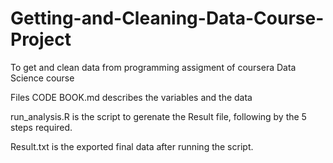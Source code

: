 # Getting-and-Cleaning-Data-Course-Project
To get and clean data from programming assigment of coursera Data Science course

Files
CODE BOOK.md describes the variables and the data

run_analysis.R is the script to gerenate the Result file, following by the 5 steps required.

Result.txt is the exported final data after running the script.